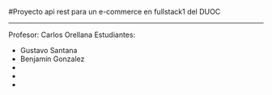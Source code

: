 #Proyecto api rest para un e-commerce en fullstack1 del DUOC

---

Profesor: Carlos Orellana
Estudiantes:
 - Gustavo Santana
 - Benjamín Gonzalez
 -
 -
 -